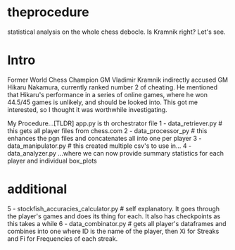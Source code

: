 # theprocedure
statistical analysis on the whole chess debocle. Is Kramnik right? Let's see.

# Intro
Former World Chess Champion GM Vladimir Kramnik indirectly accused GM Hikaru Nakamura, currently ranked number 2 of cheating.
He mentioned that Hikaru's performance in a series of online games, where he won 44.5/45 games is unlikely, and should be looked into.
This got me interested, so I thought it was worthwhile investigating.

My Procedure...[TLDR]
app.py is th orchestrator file
1 - data_retriever.py   # this gets all player files from chess.com
2 - data_processor_py # this enhances the pgn files and concatenates all into one per player
3 - data_manipulator.py # this created multiple csv's to use in...
4 - data_analyzer.py ...where we can now provide summary statistics for each player and individual box_plots
# additional
5 - stockfish_accuracies_calculator.py # self explanatory. It goes through the player's games and does its thing for each. It also has checkpoints as this takes a while
6 - data_combinator.py # gets all player's dataframes and combines into one where ID is the name of the player, then Xi for Streaks and Fi for Frequencies of each streak.
